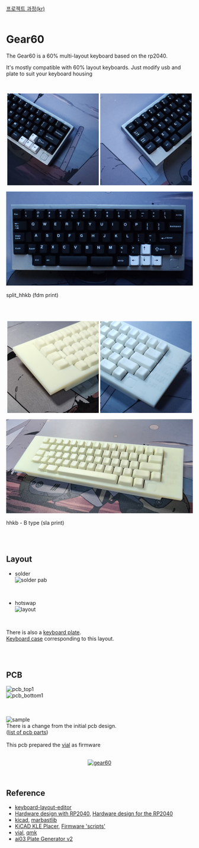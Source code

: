 [프로젝트 과정(kr)](https://blog.naver.com/cosmosalad/223262540878)<br/><br/>


# Gear60<br/>
The Gear60 is a 60% multi-layout keyboard based on the rp2040.
<br/>

It's mostly compatible with 60% layout keyboards. Just modify usb and plate to suit your keyboard housing

<br/>


<p align="center">
  <img src="img/split_hhkb1.jpg" style="width: 49%;"/>
  <img src="img/split_hhkb2.jpg" style="width: 49%;"/>
</p>
<p align="center">
  <img src="img/split_hhkb3.jpg"/>
</p>

split_hhkb (fdm print)



<br/><br/>

<p align="center">
  <img src="img/hhkb1.jpg" style="width: 49%;"/>
  <img src="img/hhkb2.jpg" style="width: 49%;"/>
</p>
<p align="center">
  <img src="img/hhkb3.jpg"/>
</p>

hhkb - B type (sla print)


<br/><br/>



## Layout<br/>

- solder<br/>
![solder pab](https://github.com/cosmosalad/Gear60/assets/45204109/7981f1b3-0ad1-4688-bbac-9cfd38d59700)<br/>
<br/>

- hotswap<br/>
![layout](https://github.com/cosmosalad/Gear60/assets/45204109/42bbedae-a8ee-4b03-a299-7eabaf489846)<br/>
<br/>

There is also a [keyboard plate](https://github.com/cosmosalad/Gear60/tree/main/plate).<br/>
[Keyboard case](https://github.com/cosmosalad/Gear60/tree/main/case) corresponding to this layout.<br/>

<br/><br/>


## PCB<br/>
![pcb_top1](https://github.com/cosmosalad/Gear60/assets/45204109/ababf6b0-ff0b-4079-822c-5c73df947780)<br/>
![pcb_bottom1](https://github.com/cosmosalad/Gear60/assets/45204109/c930ecc1-0982-4478-b921-21c78720b0be)<br/><br/><br/>

![sample](https://github.com/cosmosalad/Gear60/assets/45204109/f2a96a30-09d3-4a4a-b490-d96202257811)<br/>
There is a change from the initial pcb design.<br/>
([list of pcb parts](https://github.com/cosmosalad/Gear60/blob/main/pcb/hotswap/jlcpcb/part%20list.png))<br/><br/>
This pcb prepared the [vial](https://github.com/cosmosalad/Gear60/tree/main/vial) as firmware<br/><br/>




<p align="center">
  <a href="https://youtube.com/embed/gBcXavTLRE8">
    <img src="http://img.youtube.com/vi/gBcXavTLRE8/0.jpg" alt="gear60">
  </a>
</p>
<br/>


## Reference<br/>
- [keyboard-layout-editor](http://www.keyboard-layout-editor.com/)<br/>
- [Hardware design with RP2040](https://datasheets.raspberrypi.com/rp2040/hardware-design-with-rp2040.pdf?_gl=1*anhmk8*_ga*NTIyODYwMjcuMTcwODI1NDcxMw..*_ga_22FD70LWDS*MTcwODI1NDcxNC4xLjAuMTcwODI1NDcxNC4wLjAuMA..), [Hardware design for the RP2040](https://github.com/Sleepdealr/RP2040-designguide)<br/>
- [kicad](https://www.kicad.org/), [marbastlib](https://github.com/ebastler/marbastlib)<br/>
- [KiCAD KLE Placer](https://github.com/zykrah/kicad-kle-placer), [Firmware 'scripts'](https://github.com/zykrah/firmware-scripts)<br/>
- [vial](https://get.vial.today/), [qmk](https://qmk.fm/)<br/>
- [ai03 Plate Generator v2](https://github.com/ai03-2725/yet-another-keyboard-builder)<br/>

